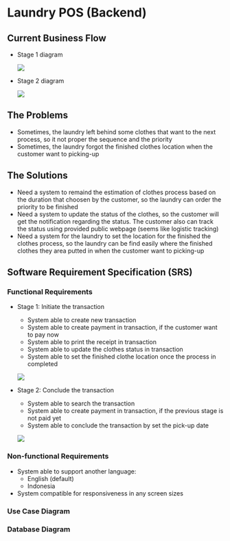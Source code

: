# Laundry POS (Backend)

## Current Business Flow

- Stage 1 diagram

  ![](./docs/current-flow-diagram-stage-1.png)

- Stage 2 diagram

  ![](./docs/current-flow-diagram-stage-2.png)

## The Problems

- Sometimes, the laundry left behind some clothes that want to the next process, so it not proper the sequence and the priority
- Sometimes, the laundry forgot the finished clothes location when the customer want to picking-up

## The Solutions

- Need a system to remaind the estimation of clothes process based on the duration that choosen by the customer, so the laundry can order the priority to be finished
- Need a system to update the status of the clothes, so the customer will get the notification regarding the status. The customer also can track the status using provided public webpage (seems like logistic tracking)
- Need a system for the laundry to set the location for the finished the clothes process, so the laundry can be find easily where the finished clothes they area putted in when the customer want to picking-up

## Software Requirement Specification (SRS)

### Functional Requirements

- Stage 1: Initiate the transaction

  - System able to create new transaction
  - System able to create payment in transaction, if the customer want to pay now
  - System able to print the receipt in transaction
  - System able to update the clothes status in transaction
  - System able to set the finished clothe location once the process in completed

  ![](./docs/system-flow-diagram-stage-1.jpg)

- Stage 2: Conclude the transaction

  - System able to search the transaction
  - System able to create payment in transaction, if the previous stage is not paid yet
  - System able to conclude the transaction by set the pick-up date

  ![](./docs/system-flow-diagram-stage-2.jpg)

### Non-functional Requirements

- System able to support another language:
  - English (default)
  - Indonesia
- System compatible for responsiveness in any screen sizes

### Use Case Diagram

### Database Diagram
